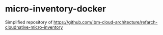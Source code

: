 # micro-inventory-docker
Simplified repository of https://github.com/ibm-cloud-architecture/refarch-cloudnative-micro-inventory
